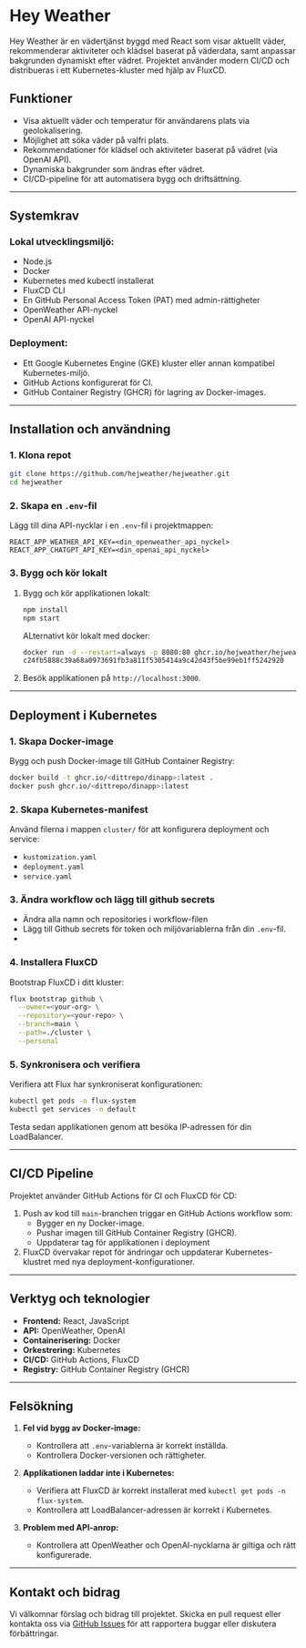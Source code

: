 # Hey Weather

Hey Weather är en vädertjänst byggd med React som visar aktuellt väder, rekommenderar aktiviteter och klädsel baserat på väderdata, samt anpassar bakgrunden dynamiskt efter vädret. Projektet använder modern CI/CD och distribueras i ett Kubernetes-kluster med hjälp av FluxCD.

## Funktioner
- Visa aktuellt väder och temperatur för användarens plats via geolokalisering.
- Möjlighet att söka väder på valfri plats.
- Rekommendationer för klädsel och aktiviteter baserat på vädret (via OpenAI API).
- Dynamiska bakgrunder som ändras efter vädret.
- CI/CD-pipeline för att automatisera bygg och driftsättning.

---

## Systemkrav

### Lokal utvecklingsmiljö:
- Node.js
- Docker 
- Kubernetes med kubectl installerat
- FluxCD CLI 
- En GitHub Personal Access Token (PAT) med admin-rättigheter
- OpenWeather API-nyckel
- OpenAI API-nyckel

### Deployment:
- Ett Google Kubernetes Engine (GKE) kluster eller annan kompatibel Kubernetes-miljö.
- GitHub Actions konfigurerat för CI.
- GitHub Container Registry (GHCR) för lagring av Docker-images.

---

## Installation och användning

### 1. Klona repot
```bash
git clone https://github.com/hejweather/hejweather.git
cd hejweather
```

### 2. Skapa en `.env`-fil
Lägg till dina API-nycklar i en `.env`-fil i projektmappen:
```env
REACT_APP_WEATHER_API_KEY=<din_openweather_api_nyckel>
REACT_APP_CHATGPT_API_KEY=<din_openai_api_nyckel>
```

### 3. Bygg och kör lokalt
1. Bygg och kör applikationen lokalt:
   ```bash
   npm install
   npm start
   ```

   ALternativt kör lokalt med docker:
   ```bash
   docker run -d --restart=always -p 8080:80 ghcr.io/hejweather/hejweatherapp:2617105056e119a5b627a557923050b1b593a75a
   c24fb5888c39a68a0973691fb3a811f5305414a9c42d43f5be99eb1ff5242920
   ```
2. Besök applikationen på `http://localhost:3000`.

---

## Deployment i Kubernetes

### 1. Skapa Docker-image
Bygg och push Docker-image till GitHub Container Registry:
```bash
docker build -t ghcr.io/<dittrepo/dinapp>:latest .
docker push ghcr.io/<dittrepo/dinapp>:latest
```

### 2. Skapa Kubernetes-manifest
Använd filerna i mappen `cluster/` för att konfigurera deployment och service:
- `kustomization.yaml`
- `deployment.yaml`
- `service.yaml`

### 3. Ändra workflow och lägg till github secrets
- Ändra alla namn och repositories i workflow-filen
- Lägg till Github secrets för token och miljövariablerna från din `.env`-fil.
- 
### 4. Installera FluxCD
Bootstrap FluxCD i ditt kluster:
```bash
flux bootstrap github \
  --owner=<your-org> \
  --repository=<your-repo> \
  --branch=main \
  --path=./cluster \
  --personal
```

### 5. Synkronisera och verifiera
Verifiera att Flux har synkroniserat konfigurationen:
```bash
kubectl get pods -n flux-system
kubectl get services -n default
```
Testa sedan applikationen genom att besöka IP-adressen för din LoadBalancer.

---

## CI/CD Pipeline
Projektet använder GitHub Actions för CI och FluxCD för CD:
1. Push av kod till `main`-branchen triggar en GitHub Actions workflow som:
   - Bygger en ny Docker-image.
   - Pushar imagen till GitHub Container Registry (GHCR).
   - Uppdaterar tag för applikationen i deployment
2. FluxCD övervakar repot för ändringar och uppdaterar Kubernetes-klustret med nya deployment-konfigurationer.

---

## Verktyg och teknologier
- **Frontend:** React, JavaScript
- **API:** OpenWeather, OpenAI
- **Containerisering:** Docker
- **Orkestrering:** Kubernetes
- **CI/CD:** GitHub Actions, FluxCD
- **Registry:** GitHub Container Registry (GHCR)

---

## Felsökning
1. **Fel vid bygg av Docker-image:**
   - Kontrollera att `.env`-variablerna är korrekt inställda.
   - Kontrollera Docker-versionen och rättigheter.

2. **Applikationen laddar inte i Kubernetes:**
   - Verifiera att FluxCD är korrekt installerat med `kubectl get pods -n flux-system`.
   - Kontrollera att LoadBalancer-adressen är korrekt i Kubernetes.

3. **Problem med API-anrop:**
   - Kontrollera att OpenWeather och OpenAI-nycklarna är giltiga och rätt konfigurerade.

---

## Kontakt och bidrag
Vi välkomnar förslag och bidrag till projektet. Skicka en pull request eller kontakta oss via [GitHub Issues](https://github.com/hejweather/hejweather/issues) för att rapportera buggar eller diskutera förbättringar.

